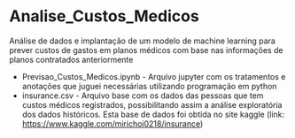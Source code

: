 # Analise_Custos_Medicos
Análise de dados e implantação de um modelo de machine learning para prever custos de gastos em planos médicos com base nas informações de planos contratados anteriormente

+ Previsao_Custos_Medicos.ipynb - Arquivo jupyter com os tratamentos e anotações que juguei necessárias utilizando programação em python
+ insurance.csv - Arquivo base com os dados das pessoas que tem custos médicos registrados, possibilitando assim a análise exploratória dos dados históricos. Esta base de dados foi obtida no site kaggle (link: https://www.kaggle.com/mirichoi0218/insurance)
